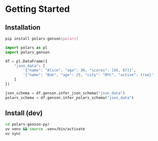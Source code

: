 # Getting Started

## Installation

```bash
pip install polars-genson[polars]
```

```python
import polars as pl
import polars_genson

df = pl.DataFrame({
    "json_data": [
        '{"name": "Alice", "age": 30, "scores": [95, 87]}',
        '{"name": "Bob", "age": 25, "city": "NYC", "active": true}'
    ]
})

json_schema = df.genson.infer_json_schema("json_data")
polars_schema = df.genson.infer_polars_schema("json_data")
```

## Install (dev)

```bash
cd polars-genson-py/
uv venv && source .venv/bin/activate
uv sync
```
